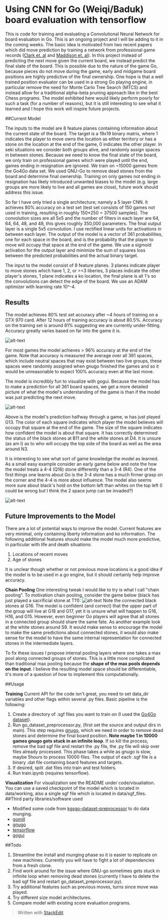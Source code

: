 
# Using CNN for Go (Weiqi/Baduk) board evaluation with tensorflow


This is code for training and evaluating a Convolutional Neural Network for board evaluation in Go. This is an ongoing project and I will be adding to it in the coming weeks. The basic idea is motivated from two recent papers which did move prediction by training a network from professional game records ([Clark et. al](http://arxiv.org/abs/1412.3409) and [Maddison et. al](http://arxiv.org/pdf/1412.6564v2.pdf)). In this project instead of predicting the next move given the current board, we instead predict the final state of the board. This is possible due to the nature of the game Go, because pieces do not move during the game, early and midgame board positions are highly predictive of the final ownership. One hope is that a well trained position evaluator can be used in a strong Go playing engine, in particular remove the need for Monte Carlo Tree Search (MTCS) and instead allow for a traditional alpha-beta pruning approach like in the best Chess programs. The model exhibited here would likely perform poorly for such a task (for a number of reasons), but it is still interesting to see what it learned and I hope this work will inspire future projects.

##Current Model

The inputs to the model are 8 feature planes containing information about the current state of the board. The target is a 19x19 binary matrix, where 1 indicates the player to move owns the location as either territory or has a stone on the location at the end of the game, 0 indicates the other player. In seki situations we consider both groups alive, and randomly assign spaces in between stones. Because we need to know the final state of the board, we only train on professional games which were played until the end, games ending in resignation are ignored. We train on ~15000 games from the Go4Go data set. We used GNU-Go to remove dead stones from the board and determine final ownership. Training on only games not ending in resignation has likely introduced unwanted biases to the model (e.g. large groups are more likely to live and all games are close), future work should address this issue.

So far I have only tried a single  architecture; namely a 5 layer CNN. It achieves 80% accuracy on a test set (test set consists of 150 games not used in training, resulting in roughly 150*250 = 37500 samples). The convolution sizes are all 5x5 and the number of filters in each layer are 64, 64, 64, 48, and 48, this gives roughly 350,000 parameters. The final output layer is a single 5x5 convolution. I use rectified linear units for activations in between each layer. The output of the model is a vector of 361 probabilities, one for each space in the board, and is the probability that the player to move will occupy that space at the end of the game. We use a sigmoid activation for the output layer and minimize the sum of squares loss between the predicted probabilities and the actual binary target. 

The input to the model consist of 8 feature planes. 3 planes indicate player to move stones which have 1, 2, or >=3 liberies, 3 places indicate the other player's stones, 1 plane indicates a ko location, the final plane is all 1's so the convolutions can detect the edge of the board. We use an ADAM optimizer with learning rate 10^-4.

## Results

The model achieves 80% test set accuracy after ~4 hours of training on a GTX 970 card. After 12 hours of training accuracy is about 80.5%. Accuracy on the training set is around 81% suggesting we are currently under-fitting. Accuracy greatly varies based on far into the game it is.

![alt-text](http://i.imgur.com/za5fKov.png?1)

For most games the model achieves > 96% accuracy at the end of the game. Note that accuracy is measured the average over all 361 spaces, which include neutral spaces that may exist between two live groups, these spaces were randomly assigned when gnugo finished the games and so it would be unreasonable to expect 100% accuracy even at the last move. 

The model is incredibly fun to visualize with gogui. Because the model has to make a prediction for all 361 board spaces,
we get a more detailed picture of what the model's understanding of the game is than if the model was just predicting the next move.

![alt-text](http://i.imgur.com/pJnsdty.png)

Above is the model's prediction halfway through a game, w has just played G13. The color of each square indicates which player the model believes will occupy that square at the end of the game. The size of the square indicates how confident the model is about that square. It has correctly determined the status of the black stones at B11 and the white stones at D4. It is unsure (as am I) as to who will occupy the top side of the board as well as the area around N3.

It is interesting to see what sort of game knowledge the model as learned. As a small easy example consider an early game below and note the how the model treats a 4-4 (Q16) stone differently than a 3-4 (R4). One of the first things one learns about Go is the 3-4 stone has a much firmer grasp on the corner and the 4-4 is more about influence. The model also seems more sure about black's hold on the bottom left than whites on the top left (I could be wrong but I think the 2 space jump can be invaded?)

![alt-text](http://i.imgur.com/iNLLBNH.png)

## Future Improvements to the Model
There are a lot of potential ways to improve the model. Current features are very minimal, only containing liberty information and ko information. The following additional features should make the model much more predictive, in particular with life and death situations:

1. Locations of recent moves
2. Age of stones

It is unclear though whether or not previous move locations is a good idea if the model is to be used in a go engine, but it should certainly help improve accuracy.

**Chain Pooling**
One interesting tweak I would like to try is what I call "chain pooling". To motivation chain pooling, consider the game below (black has just played a sacrificial stone at T11):
![alt-text](http://i.imgur.com/K06c91S.png)
Note the connected black stones at G16. The model is confident (and correct) that the upper part of the group will live at G18 and G17, yet it is unsure what will happen to G16, H16, and G15. However, even beginner Go players will agree that all stones in a connected group should share the same fate. As another example look at the white stones around S9. It would make sense to encourage the model to make the same predictions about connected stones, it would also make sense for the model to have the same internal representation for connected stones in the intermediate layers. 

To fix these issues I propose internal pooling layers where one takes a max pool along connected groups of stones. This is a little more complicated than traditional max pooling because the **shape of the max pools depends on the input**. I believe the resulting model space should be differentiable, it's more of a question of how to implement this computationally. 

##Usage

**Training**
Current API for the code isn't great, you need to set data_dir variables and other flags within several .py files. Basic pipeline is the following:
1. Create a directory of .sgf files you want to train on (I used the [Go4Go dataset](http://www.go4go.net/go/)).
2. Run go_dataset_preprocessor.py, (first set the source and output dirs in main). This step requires [gnugo](https://www.gnu.org/software/gnugo/), which we need in order to remove dead stones and determine the final board position. **Note maybe 1 in 10000 games gnugo gets stuck in an infinite loop**. If so kill the process, remove the bad sgf file and restart the .py file, the .py file will skip over files already processed. This phase takes a while as gnugo is slow, maybe 5hours to process 10000 files. The output of each .sgf file is a binary .dat file containing board features and targets.
3. If desired, split .dat files into train and test folders.
4. Run train.ipynb (requires tensorflow).

**Visualization**
For visualization see the README under code/visualiation. You can use a saved checkpoint of the model which is located in data/working, also a single sgf file which is located in data/sgf_files.
##Third party libraries/software used
* Modified some code from [kgsgo-dataset-preprocessor](https://github.com/hughperkins/kgsgo-dataset-preprocessor) to do data munging.
* [gomill](https://github.com/mattheww/gomill)
* [gnugo](https://www.gnu.org/software/gnugo/)
* [tensorflow](https://www.tensorflow.org/)
* [gogui](http://gogui.sourceforge.net/)


##Todo


1. Streamline the install and munging phase so it is easier to replicate on new machines. Currently you will have to fight a lot of dependencies from a fresh clone.
2. Find work around for the issue where GNU-go sometimes gets stuck in infinite loop when removing dead stones (currently I have to delete the bad sgf file and restart go_dataset_preprocessor.py). 
3. Try additional features such as previous moves, turns since move was played.
4. Try different size model architectures.
5. Compare model with existing score evaluation programs.


> Written with [StackEdit](https://stackedit.io/).
